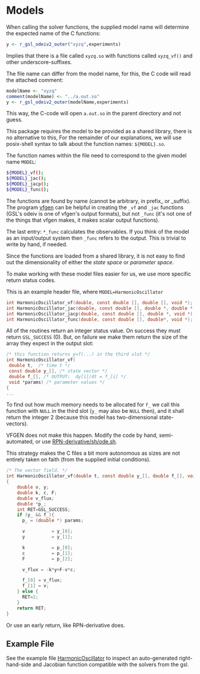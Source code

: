 # Models

When calling the solver functions, the supplied model name will
determine the expected name of the C functions:

```R
y <- r_gsl_odeiv2_outer("xyzq",experiments)
```

Implies that there is a file called `xyzq.so` with functions called
`xyzq_vf()` and other underscore-suffixes.

The file name can differ from the model name, for this, the C code will read the attached comment:

```R
modelName <- "xyzq"
comment(modelName) <- "../a.out.so"
y <- r_gsl_odeiv2_outer(modelName,experiments)
```

This way, the C-code will open `a.out.so` in the parent directory and
not guess.

This package requires the model to be provided as a shared library,
there is no alternative to this, For the remainder of our
explanations, we will use posix-shell syntax to talk about the
function names: `${MODEL}.so`.

The function names within the file need to correspond to the given model
name `MODEL`:

```sh
${MODEL}_vf();
${MODEL}_jac();
${MODEL}_jacp();
${MODEL}_func();
```

The functions are found by name (cannot be arbitrary, in prefix_ or _suffix). The
program [vfgen](https://warrenweckesser.github.io/vfgen/) can be
helpful in creating the `_vf` and `_jac` functions (GSL's odeiv is one
of vfgen's output formats), but not `_func` (it's not one of the
things that vfgen makes, it makes scalar output functions).

The last entry: `*_func` calculates the observables. If you think of
the model as an input/output system then `_func` refers to the
output. This is trivial to write by hand, if needed.

Since the functions are loaded from a shared library, it is not easy
to find out the dimensionality of either the *state space* or *parameter
space*.

To make working with these model files easier for us, we use more
specific return status codes.

This is an example header file, where `MODEL=HarmonicOscillator`

```c
int HarmonicOscillator_vf(double, const double [], double [], void *);
int HarmonicOscillator_jac(double, const double [], double *, double *, void *);
int HarmonicOscillator_jacp(double, const double [], double *, void *);
int HarmonicOscillator_func(double, const double [], double*, void *);
```

All of the routines return an integer status value. On success they
must return `GSL_SUCCESS` (0). But, on failure we make them return the size
of the array they expect in the output slot:

```c
/* this function returns ẏ=f(...) in the third slot */
int HarmonicOscillator_vf(
 double t,  /* time t */
 const double y_[], /* state vector */
 double f_[], /* OUTPUT:  dy[i]/dt = f_[i] */
 void *params) /* parameter values */
{
...
```

To find out how much memory needs to be allocated for `f_` we call
this function with `NULL` in the third slot (`y_` may also be `NULL`
then), and it shall return the integer 2 (because this model has
two-dimensional state-vectors).

VFGEN does not make this happen. Modify the code by hand, semi-automated, or use
[RPN-derivative/sh/ode.sh](icpm-kth/RPN-derivative).

This strategy makes the C files a bit more autonomous as sizes are not
entirely taken on faith (from the supplied initial conditions).

```c
/* The vector field. */
int HarmonicOscillator_vf(double t, const double y_[], double f_[], void *params)
{
    double v, y;
    double k, c, F;
    double v_flux;
    double *p_;
    int RET=GSL_SUCCESS;
    if (y_ && f_){
      p_ = (double *) params;

      v          = y_[0];
      y          = y_[1];

      k          = p_[0];
      c          = p_[1];
      F          = p_[2];

      v_flux = -k*y+F-v*c;

      f_[0] = v_flux;
      f_[1] = v;
    } else {
      RET=2;
    }
    return RET;
}
```

Or use an early return, like RPN-derivative does.

## Example File

See the example file [HarmonicOscillator](./inst/extdata/HarmonicOscillator_gvf.c)
to inspect an auto-generated right-hand-side and Jacobian function
compatible with the solvers from the gsl.
